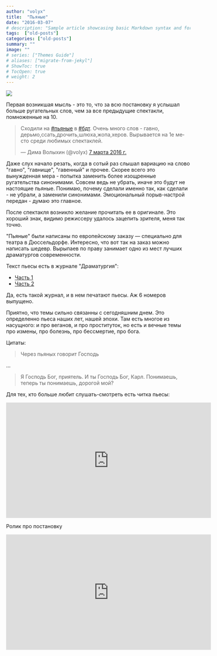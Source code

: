```yaml
---
author: "volyx"
title:  "Пьяные"
date: "2016-03-07"
# description: "Sample article showcasing basic Markdown syntax and formatting for HTML elements."
tags:  ["old-posts"]
categories: ["old-posts"]
summary: ""
image: ""
# series: ["Themes Guide"]
# aliases: ["migrate-from-jekyl"]
# ShowToc: true
# TocOpen: true
# weight: 2
---
```


![](https://media.teatrall.ru/photos/photo/f350c52eaa2ae293d797b573e656bb36.jpg)

Первая возникшая мысль - это то, что за всю постановку я услышал больше ругательных слов, чем за все предыдущие спектакли, помноженные на 10. 

<blockquote class="twitter-tweet" data-lang="ru"><p lang="ru" dir="ltr">Сходили на <a href="https://twitter.com/hashtag/%D0%BF%D1%8C%D1%8F%D0%BD%D1%8B%D0%B5?src=hash">#пьяные</a> в <a href="https://twitter.com/hashtag/%D0%B1%D0%B4%D1%82?src=hash">#бдт</a>. Очень много слов - гавно, дерьмо,ссать,дрочить,шлюха,жопа,херов. Вырывается на 1е место среди любимых спектаклей.</p>&mdash; Дима Волыхин (@volyx) <a href="https://twitter.com/volyx/status/706919598172585986">7 марта 2016 г.</a></blockquote>
<script async src="//platform.twitter.com/widgets.js" charset="utf-8"></script>

Даже слух начало резать, когда в сотый раз слышал вариацию на слово "гавно", "гавнище", "гавенный" и прочее. Скорее всего это вынужденная мера - попытка заменить более изощренные ругательства синонимами. Совсем ведь не убрать, иначе это будут не настоящие пьяные. Понимаю, почему сделали именно так, как сделали - не убрали, а заменили синонимами. Эмоциональный порыв-настрой передан - думаю это главное.

После спектакля возникло желание прочитать ее в оригинале. Это хороший знак, видимо режиссеру удалось зацепить зрителя, меня так точно.

"Пьяные" были написаны по европейскому заказу — специально для театра в Дюссельдорфе. Интересно, что вот так на заказ можно написать шедевр. Вырыпаев по праву занимает одно из мест лучших драматургов современности.

Текст пьесы есть в журнале "Драматургия":

- [Часть 1](http://drammaturgia.org/plays/32-ivan-vyrypaev-pyanye.html)
- [Часть 2](http://drammaturgia.org/33-ivan-vyrypaev-pyanye-str-2.html)

Да, есть такой журнал, и в нем печатают пьесы. Аж 6 номеров выпущено. 

Приятно, что темы сильно связанны с сегодняшним днем. Это определенно пьеса наших лет, нашей эпохи. Там есть многое из насущного: и про веганов, и про проституток, но есть и вечные темы про измены, про болезнь, про бессмертие, про бога.

Цитаты:

> Через пьяных говорит Господь

...
> Я Господь Бог, приятель. И ты Господь Бог, Карл. Понимаешь, теперь ты понимаешь, дорогой мой?


Для тех, кто больше любит слушать-смотреть есть читка пьесы:

<iframe width="560" height="315" src="https://www.youtube.com/embed/uJZsdK9J79U?rel=0" frameborder="0" allowfullscreen></iframe>


Ролик про постановку

<iframe width="560" height="315" src="https://www.youtube.com/embed/c85I55ilOIs?rel=0" frameborder="0" allowfullscreen></iframe>